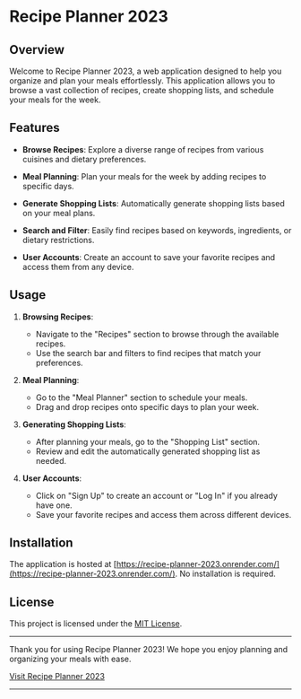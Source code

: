 # Recipe Planner 2023

## Overview

Welcome to Recipe Planner 2023, a web application designed to help you organize and plan your meals effortlessly. This application allows you to browse a vast collection of recipes, create shopping lists, and schedule your meals for the week.

## Features

- **Browse Recipes**: Explore a diverse range of recipes from various cuisines and dietary preferences.

- **Meal Planning**: Plan your meals for the week by adding recipes to specific days.

- **Generate Shopping Lists**: Automatically generate shopping lists based on your meal plans.

- **Search and Filter**: Easily find recipes based on keywords, ingredients, or dietary restrictions.

- **User Accounts**: Create an account to save your favorite recipes and access them from any device.

## Usage

1. **Browsing Recipes**:
   - Navigate to the "Recipes" section to browse through the available recipes.
   - Use the search bar and filters to find recipes that match your preferences.

2. **Meal Planning**:
   - Go to the "Meal Planner" section to schedule your meals.
   - Drag and drop recipes onto specific days to plan your week.

3. **Generating Shopping Lists**:
   - After planning your meals, go to the "Shopping List" section.
   - Review and edit the automatically generated shopping list as needed.

4. **User Accounts**:
   - Click on "Sign Up" to create an account or "Log In" if you already have one.
   - Save your favorite recipes and access them across different devices.

## Installation

The application is hosted at [https://recipe-planner-2023.onrender.com/](https://recipe-planner-2023.onrender.com/). No installation is required.

## License

This project is licensed under the [MIT License](LICENSE).

---

Thank you for using Recipe Planner 2023! We hope you enjoy planning and organizing your meals with ease.

[Visit Recipe Planner 2023](https://recipe-planner-2023.onrender.com/)

---

